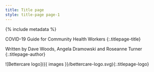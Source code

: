 ```yaml
---
title: Title page
style: title-page page-1
---
```


{% include metadata %}

COVID-19 Guide for Community Health Workers
{:.titlepage-title}

Written by Dave Woods, Angela Dramowski and Roseanne Turner
{:.titlepage-author}

![Bettercare logo]({{ images }}/bettercare-logo.svg){:.titlepage-logo}
